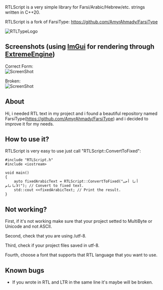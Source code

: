 RTLScript is a very simple library for Farsi/Arabic/Hebrew/etc. strings written in C++20.

RTLScript is a fork of FarsiType: https://github.com/AmyrAhmady/FarsiType

![RTLTypeLogo](https://github.com/oscar7070/RTLType/assets/56559647/1d01306a-8669-4920-98d4-6554cf16e600)

## Screenshots (using [ImGui](https://github.com/ocornut/imgui) for rendering through [ExtremeEngine](https://github.com/oscar7070/ExtremeEngine))
Correct Form:  
![ScreenShot](https://github.com/oscar7070/RTLScript/blob/master/screenshots/Fixed.png)
  
Broken:   
![ScreenShot](https://github.com/oscar7070/RTLScript/blob/master/screenshots/Broken.png)

## About
Hi, i needed RTL text in my project and i found a beautiful repository named FarsiType(https://github.com/AmyrAhmady/FarsiType) and i decided to improve it for my needs.

## How to use it?
RTLScript is very easy to use just call "RTLScript::ConvertToFixed":
```
#include "RTLScript.h"
#include <iostream>

void main()
{
    auto fixedArabicText = RTLScript::ConvertToFixed("أنا أحب الأناناس"); // Convert to fixed text.
    std::cout <<fixedArabicText; // Print the result.
}
```

## Not working?
First, if it's not working make sure that your project setted to MultiByte or Unicode and not ASCII.

Second, check that you are using /utf-8.

Third, check if your project files saved in utf-8.

Fourth, choose a font that supports that RTL language that you want to use.

## Known bugs
- If you wrote in RTL and LTR in the same line it's maybe will be broken.
